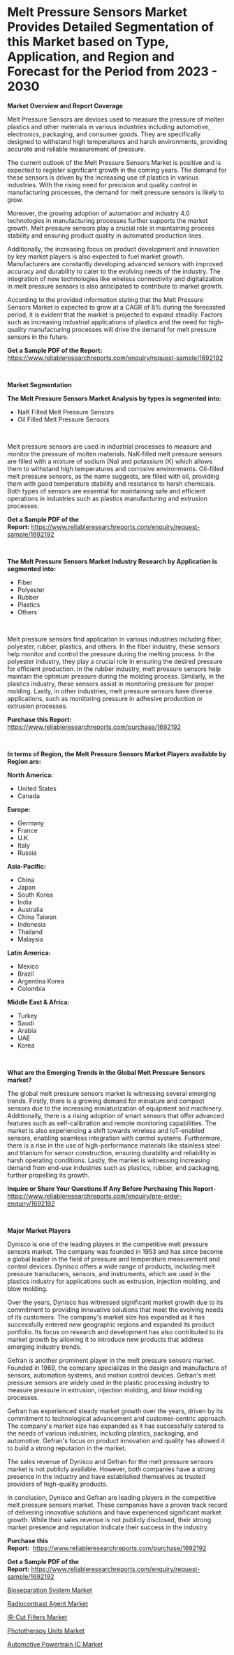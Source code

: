 <p><h1>Melt Pressure Sensors Market Provides Detailed Segmentation of this Market based on Type, Application, and Region and Forecast for the Period from 2023 - 2030</h1></p><p><strong>Market Overview and Report Coverage</strong></p>
<p><p>Melt Pressure Sensors are devices used to measure the pressure of molten plastics and other materials in various industries including automotive, electronics, packaging, and consumer goods. They are specifically designed to withstand high temperatures and harsh environments, providing accurate and reliable measurement of pressure.</p><p>The current outlook of the Melt Pressure Sensors Market is positive and is expected to register significant growth in the coming years. The demand for these sensors is driven by the increasing use of plastics in various industries. With the rising need for precision and quality control in manufacturing processes, the demand for melt pressure sensors is likely to grow.</p><p>Moreover, the growing adoption of automation and industry 4.0 technologies in manufacturing processes further supports the market growth. Melt pressure sensors play a crucial role in maintaining process stability and ensuring product quality in automated production lines.</p><p>Additionally, the increasing focus on product development and innovation by key market players is also expected to fuel market growth. Manufacturers are constantly developing advanced sensors with improved accuracy and durability to cater to the evolving needs of the industry. The integration of new technologies like wireless connectivity and digitalization in melt pressure sensors is also anticipated to contribute to market growth.</p><p>According to the provided information stating that the Melt Pressure Sensors Market is expected to grow at a CAGR of 8% during the forecasted period, it is evident that the market is projected to expand steadily. Factors such as increasing industrial applications of plastics and the need for high-quality manufacturing processes will drive the demand for melt pressure sensors in the future.</p></p>
<p><strong>Get a Sample PDF of the Report:</strong> <a href="https://www.reliableresearchreports.com/enquiry/request-sample/1692192">https://www.reliableresearchreports.com/enquiry/request-sample/1692192</a></p>
<p>&nbsp;</p>
<p><strong>Market Segmentation</strong></p>
<p><strong>The Melt Pressure Sensors Market Analysis by types is segmented into:</strong></p>
<p><ul><li>NaK Filled Melt Pressure Sensors</li><li>Oil Filled Melt Pressure Sensors</li></ul></p>
<p>&nbsp;</p>
<p><p>Melt pressure sensors are used in industrial processes to measure and monitor the pressure of molten materials. NaK-filled melt pressure sensors are filled with a mixture of sodium (Na) and potassium (K) which allows them to withstand high temperatures and corrosive environments. Oil-filled melt pressure sensors, as the name suggests, are filled with oil, providing them with good temperature stability and resistance to harsh chemicals. Both types of sensors are essential for maintaining safe and efficient operations in industries such as plastics manufacturing and extrusion processes.</p></p>
<p><strong>Get a Sample PDF of the Report:</strong>&nbsp;<a href="https://www.reliableresearchreports.com/enquiry/request-sample/1692192">https://www.reliableresearchreports.com/enquiry/request-sample/1692192</a></p>
<p>&nbsp;</p>
<p><strong>The Melt Pressure Sensors Market Industry Research by Application is segmented into:</strong></p>
<p><ul><li>Fiber</li><li>Polyester</li><li>Rubber</li><li>Plastics</li><li>Others</li></ul></p>
<p>&nbsp;</p>
<p><p>Melt pressure sensors find application in various industries including fiber, polyester, rubber, plastics, and others. In the fiber industry, these sensors help monitor and control the pressure during the melting process. In the polyester industry, they play a crucial role in ensuring the desired pressure for efficient production. In the rubber industry, melt pressure sensors help maintain the optimum pressure during the molding process. Similarly, in the plastics industry, these sensors assist in monitoring pressure for proper molding. Lastly, in other industries, melt pressure sensors have diverse applications, such as monitoring pressure in adhesive production or extrusion processes.</p></p>
<p><strong>Purchase this Report:</strong>&nbsp; <a href="https://www.reliableresearchreports.com/purchase/1692192">https://www.reliableresearchreports.com/purchase/1692192</a></p>
<p>&nbsp;</p>
<p><strong>In terms of Region, the Melt Pressure Sensors Market Players available by Region are:</strong></p>
<p>
    <p> <strong> North America: </strong>
        <ul>
            <li>United States</li>
            <li>Canada</li>
        </ul>
        </p> 
    <p> <strong> Europe: </strong>
        <ul>
            <li>Germany</li>
            <li>France</li>
            <li>U.K.</li>
            <li>Italy</li>
            <li>Russia</li>
        </ul>
        </p> 
    <p> <strong> Asia-Pacific: </strong>
        <ul>
            <li>China</li>
            <li>Japan</li>
            <li>South Korea</li>
            <li>India</li>
            <li>Australia</li>
            <li>China Taiwan</li>
            <li>Indonesia</li>
            <li>Thailand</li>
            <li>Malaysia</li>
        </ul>
        </p> 
    <p> <strong> Latin America: </strong>
        <ul>
            <li>Mexico</li>
            <li>Brazil</li>
            <li>Argentina Korea</li>
            <li>Colombia</li>
        </ul>
        </p> 
    <p> <strong> Middle East & Africa: </strong>
        <ul>
            <li>Turkey</li>
            <li>Saudi</li>
            <li>Arabia</li>
            <li>UAE</li>
            <li>Korea</li>
        </ul>
    </p>
    </p>
<p>&nbsp;</p>
<p><strong>What are the Emerging Trends in the Global Melt Pressure Sensors market?</strong></p>
<p><p>The global melt pressure sensors market is witnessing several emerging trends. Firstly, there is a growing demand for miniature and compact sensors due to the increasing miniaturization of equipment and machinery. Additionally, there is a rising adoption of smart sensors that offer advanced features such as self-calibration and remote monitoring capabilities. The market is also experiencing a shift towards wireless and IoT-enabled sensors, enabling seamless integration with control systems. Furthermore, there is a rise in the use of high-performance materials like stainless steel and titanium for sensor construction, ensuring durability and reliability in harsh operating conditions. Lastly, the market is witnessing increasing demand from end-use industries such as plastics, rubber, and packaging, further propelling its growth.</p></p>
<p><strong>Inquire or Share Your Questions If Any Before Purchasing This Report</strong>- <a href="https://www.reliableresearchreports.com/enquiry/pre-order-enquiry/1692192">https://www.reliableresearchreports.com/enquiry/pre-order-enquiry/1692192</a></p>
<p>&nbsp;</p>
<p><strong>Major Market Players</strong></p>
<p><p>Dynisco is one of the leading players in the competitive melt pressure sensors market. The company was founded in 1953 and has since become a global leader in the field of pressure and temperature measurement and control devices. Dynisco offers a wide range of products, including melt pressure transducers, sensors, and instruments, which are used in the plastics industry for applications such as extrusion, injection molding, and blow molding.</p><p>Over the years, Dynisco has witnessed significant market growth due to its commitment to providing innovative solutions that meet the evolving needs of its customers. The company's market size has expanded as it has successfully entered new geographic regions and expanded its product portfolio. Its focus on research and development has also contributed to its market growth by allowing it to introduce new products that address emerging industry trends.</p><p>Gefran is another prominent player in the melt pressure sensors market. Founded in 1969, the company specializes in the design and manufacture of sensors, automation systems, and motion control devices. Gefran's melt pressure sensors are widely used in the plastic processing industry to measure pressure in extrusion, injection molding, and blow molding processes.</p><p>Gefran has experienced steady market growth over the years, driven by its commitment to technological advancement and customer-centric approach. The company's market size has expanded as it has successfully catered to the needs of various industries, including plastics, packaging, and automotive. Gefran's focus on product innovation and quality has allowed it to build a strong reputation in the market.</p><p>The sales revenue of Dynisco and Gefran for the melt pressure sensors market is not publicly available. However, both companies have a strong presence in the industry and have established themselves as trusted providers of high-quality products.</p><p>In conclusion, Dynisco and Gefran are leading players in the competitive melt pressure sensors market. These companies have a proven track record of delivering innovative solutions and have experienced significant market growth. While their sales revenue is not publicly disclosed, their strong market presence and reputation indicate their success in the industry.</p></p>
<p><strong>Purchase this Report:</strong>&nbsp;&nbsp;<a href="https://www.reliableresearchreports.com/purchase/1692192">https://www.reliableresearchreports.com/purchase/1692192</a></p>
<p></p>
<p><strong>Get a Sample PDF of the Report:</strong>&nbsp;<a href="https://www.reliableresearchreports.com/enquiry/request-sample/1692192">https://www.reliableresearchreports.com/enquiry/request-sample/1692192</a></p>
<p><p><a href="https://www.linkedin.com/pulse/bioseparation-system-market-insights-players-forecast-till-fi5tc/">Bioseparation System Market</a></p><p><a href="https://www.linkedin.com/pulse/radiocontrast-agent-market-size-growth-forecast-from-2023-ni8ee/">Radiocontrast Agent Market</a></p><p><a href="https://medium.com/@sainreportprime/ir-cut-filters-market-exploring-market-share-market-trends-and-future-growth-5e19d65a67ef">IR-Cut Filters Market</a></p><p><a href="https://www.linkedin.com/pulse/phototherapy-units-market-size-2023-2030-global-industrial-wuxje/">Phototherapy Units Market</a></p><p><a href="https://medium.com/@sk99912151/automotive-powertrain-ic-market-analysis-and-sze-forecasted-for-period-from-2023-to-2030-5eac3a6ea325">Automotive Powertrain IC Market</a></p></p>